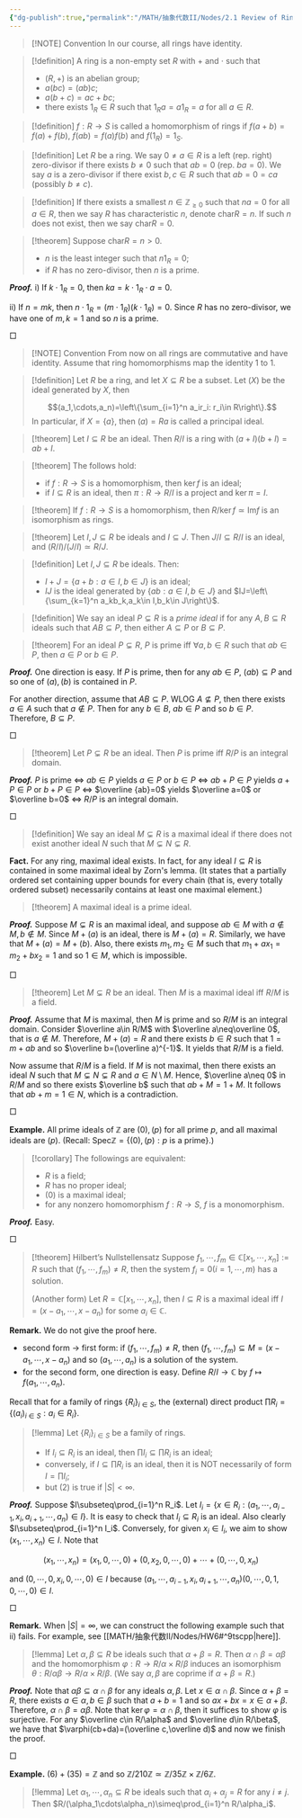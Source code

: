 ```yaml
---
{"dg-publish":true,"permalink":"/MATH/抽象代数II/Nodes/2.1 Review of Rings/","dgPassFrontmatter":true}
---
```



> [!NOTE] Convention
> In our course, all rings have identity.

> [!definition]
> A ring is a non-empty set $R$ with $+$ and $\cdot$ such that
> - $(R,+)$ is an abelian group;
> - $a(bc)=(ab)c$;
> - $a(b+c)=ac+bc$;
> - there exists $1_R\in R$ such that $1_Ra=a1_R=a$ for all $a\in R$.


> [!definition]
> $f:R\to S$ is called a homomorphism of rings if $f(a+b)=f(a)+f(b)$, $f(ab)=f(a)f(b)$ and $f(1_R)=1_S$.
> 


> [!definition]
> Let $R$ be a ring. We say $0\neq a\in R$ is a left (rep. right) zero-divisor if there exists $b\neq 0$ such that $ab=0$ (rep. $ba=0$). We say $a$ is a zero-divisor if there exist $b,c\in R$ such that $ab=0=ca$ (possibly $b\neq c$).

> [!definition]
> If there exists a smallest $n\in \mathbb{Z}_{\geqslant 0}$ such that $na=0$ for all $a\in R$, then we say $R$ has characteristic $n$, denote $\mathrm{char}R=n$. If such $n$ does not exist, then we say $\mathrm{char}R=0$.
> 

> [!theorem]
> Suppose $\mathrm{char} R=n>0$.
> - $n$ is the least integer such that $n1_R=0$;
> - if $R$ has no zero-divisor, then $n$ is a prime.

**_Proof._**
i) If $k\cdot 1_R=0$, then $ka=k\cdot 1_R\cdot a=0$.

ii) If $n=mk$, then $n\cdot 1_R=(m\cdot 1_R)(k\cdot 1_R)=0$. Since $R$ has no zero-divisor, we have one of $m,k=1$ and so $n$ is a prime.
<p align="left">□</p>



> [!NOTE] Convention
> From now on all rings are commutative and have identity. Assume that ring homomorphisms map the identity $1$ to $1$.


> [!definition]
> Let $R$ be a ring, and let $X\subseteq R$ be a subset. Let $(X)$ be the ideal generated by $X$, then 
>
> $$(a_1,\cdots,a_n)=\left\{\sum_{i=1}^n a_ir_i: r_i\in R\right\}.$$
> In particular, if $X=\{a\}$, then $(a)=Ra$ is called a principal ideal. 


> [!theorem]
> Let $I\subseteq R$ be an ideal. Then $R/I$ is a ring with $(a+I)(b+I)=ab+I$.


> [!theorem]
> The follows hold:
> - if $f:R\to S$ is a homomorphism, then $\ker f$ is an ideal;
> - if $I\subseteq R$ is an ideal, then $\pi:R\to R/I$ is a project and $\ker\pi=I$.


> [!theorem]
> If $f:R\to S$ is a homomorphism, then $R/\ker f\simeq\mathrm{Im} f$ is an isomorphism as rings.


> [!theorem]
> Let $I,J\subseteq R$ be ideals and $I\subseteq J$. Then $J/I\subseteq R/I$ is an ideal, and $(R/I)\big/(J/I)\simeq R/J$.


> [!definition]
> Let $I,J\subseteq R$ be ideals. Then:
> - $I+J=\{a+b:a\in I,b\in J\}$ is an ideal;
> - $IJ$ is the ideal generated by $\{ab:a\in I,b\in J\}$ and $IJ=\left\{\sum_{k=1}^n a_kb_k,a_k\in I,b_k\in J\right\}$.

> [!definition]
> We say an ideal $P\subsetneq R$ is a *prime ideal* if for any $A,B\subseteq R$ ideals such that $AB\subseteq P$, then either $A\subseteq P$ or $B\subseteq P$.


> [!theorem]
> For an ideal $P\subsetneq R$, $P$ is prime iff $\forall a,b\in R$ such that $ab\in P$, then $a\in P$ or $b\in P$.

**_Proof._**
One direction is easy. If $P$ is prime, then for any $ab\in P$, $(ab)\subseteq P$ and so one of $(a),(b)$ is contained in $P$.

For another direction, assume that $AB\subseteq P$. WLOG $A\not\subseteq P$, then there exists $a\in A$ such that $a\not\in P$. Then for any $b\in B$, $ab\in P$ and so $b\in P$. Therefore, $B\subseteq P$. 
<p align="left">□</p>


> [!theorem]
> Let $P\subsetneq R$ be an ideal. Then $P$ is prime iff $R/P$ is an integral domain.

**_Proof._**
$P$ is prime $\iff$ $ab\in P$ yields $a\in P$ or $b\in P$ $\iff$ $ab+P\in P$ yields $a+P\in P$ or $b+P\in P$ $\iff$ $\overline {ab}=0$ yields $\overline a=0$ or $\overline b=0$ $\iff$ $R/P$ is an integral domain.
<p align="left">□</p>

> [!definition]
> We say an ideal $M\subsetneq R$ is a maximal ideal if there does not exist another ideal $N$ such that $M\subsetneq N\subsetneq R$.

**Fact.** For any ring, maximal ideal exists. In fact, for any ideal $I\subseteq R$ is contained in some maximal ideal by Zorn's lemma. (It states that a partially ordered set containing upper bounds for every chain (that is, every totally ordered subset) necessarily contains at least one maximal element.)

> [!theorem]
> A maximal ideal is a prime ideal.

**_Proof._**
Suppose $M\subsetneq R$ is an maximal ideal, and suppose $ab\in M$ with $a\not\in M,b\not\in M$. Since $M+(a)$ is an ideal, there is $M+(a)=R$. Similarly, we have that $M+(a)=M+(b)$. Also, there exists $m_1,m_2\in M$ such that $m_1+ax_1=m_2+bx_2=1$ and so $1\in M$, which is impossible.
<p align="left">□</p>


> [!theorem]
> Let $M\subsetneq R$ be an ideal. Then $M$ is a maximal ideal iff $R/M$ is a field.

**_Proof._**
Assume that $M$ is maximal, then $M$ is prime and so $R/M$ is an integral domain. Consider $\overline a\in R/M$ with $\overline a\neq\overline 0$, that is $a\not\in M$. Therefore, $M+(a)=R$ and there exists $b\in R$ such that $1=m+ab$ and so $\overline b=(\overline a)^{-1}$. It yields that $R/M$ is a field.

Now assume that $R/M$ is a field. If $M$ is not maximal, then there exists an ideal $N$ such that $M\subsetneq N\subsetneq R$ and $a\in N\setminus M$. Hence, $\overline a\neq 0$ in $R/M$ and so there exists $\overline b$ such that $ab+M=1+M$. It follows that $ab+m=1\in N$, which is a contradiction.
<p align="left">□</p>


**Example.** All prime ideals of $\mathbb{Z}$ are $(0),(p)$ for all prime $p$, and all maximal ideals are $(p)$. (Recall: $\mathrm{Spec}\mathbb{Z}=\{(0),(p):p\mbox{ is a prime}\}$.)

> [!corollary]
> The followings are equivalent:
> - $R$ is a field;
> - $R$ has no proper ideal;
> - $(0)$ is a maximal ideal;
> - for any nonzero homomorphism $f:R\to S$, $f$ is a monomorphism.

**_Proof._**
Easy.
<p align="left">□</p>


> [!theorem] Hilbert’s Nullstellensatz
> Suppose $f_1,\cdots,f_m\in \mathbb{C}[x_1,\cdots,x_n]:=R$ such that $(f_1,\cdots,f_m)\neq R$, then the system $f_i=0(i=1,\cdots,m)$ has a solution.
> 
> (Another form) Let $R=\mathbb{C}[x_1,\cdots,x_n]$, then $I\subseteq R$ is a maximal ideal iff $I=(x-a_1,\cdots,x-a_n)$ for some $a_i\in \mathbb{C}$. 

**Remark.** We do not give the proof here.
- second form -> first form: if $(f_1,\cdots,f_m)\neq R$, then $(f_1,\cdots,f_m)\subseteq M=(x-a_1,\cdots,x-a_n)$ and so $(a_1,\cdots,a_n)$ is a solution of the system.
- for the second form, one direction is easy. Define $R/I\to \mathbb{C}$ by $f\mapsto f(a_1,\cdots,a_n)$.

Recall that for a family of rings $\{R_i\}_{i\in S}$, the (external) direct product $\prod R_i=\{(a_i)_{i\in S}:a_i\in R_i\}$.

> [!lemma]
> Let $\{R_i\}_{i\in S}$ be a family of rings.
> - If $I_i\subseteq R_i$ is an ideal, then $\prod I_i\subseteq\prod R_i$ is an ideal;
> - conversely, if $I\subseteq\prod R_i$ is an ideal, then it is NOT necessarily of form $I=\prod I_i$;
> - but (2) is true if $|S|<\infty$.

**_Proof._**
Suppose $I\subseteq\prod_{i=1}^n R_i$. Let $I_i=\{x\in R_i:(a_1,\cdots,a_{i-1},x_i,a_{i+1},\cdots,a_n)\in I\}$. It is easy to check that $I_i\subseteq R_i$ is an ideal. Also clearly $I\subseteq\prod_{i=1}^n I_i$. Conversely, for given $x_i\in I_i$, we aim to show $(x_1,\cdots,x_n)\in I$. Note that 

$$(x_1,\cdots,x_n)=(x_1,0,\cdots,0)+(0,x_2,0,\cdots,0)+\cdots+(0,\cdots,0,x_n)$$

and $(0,\cdots,0,x_i,0,\cdots,0)\in I$ because $(a_1,\cdots,a_{i-1},x_i,a_{i+1},\cdots,a_n)(0,\cdots,0,1,0,\cdots,0)\in I$.
<p align="left">□</p>

**Remark.** When $|S|=\infty$, we can construct the following example such that ii) fails. For example, see [[MATH/抽象代数II/Nodes/HW6#^9tscpp\|here]].

> [!lemma]
> Let $\alpha,\beta\subseteq R$ be ideals such that $\alpha+\beta=R$. Then $\alpha\cap \beta=\alpha\beta$ and the homomorphism $\varphi:R\to R/\alpha\times R/\beta$ induces an isomorphism $\theta:R/\alpha\beta\to R/\alpha\times R/\beta$. (We say $\alpha,\beta$ are coprime if $\alpha+\beta=R$.)

**_Proof._**
Note that $\alpha\beta\subseteq\alpha\cap\beta$ for any ideals $\alpha,\beta$. Let $x\in\alpha\cap \beta$. Since $\alpha+\beta=R$, there exists $a\in\alpha,b\in\beta$ such that $a+b=1$ and so $ax+bx=x\in \alpha+\beta$. Therefore, $\alpha\cap\beta=\alpha\beta$. Note that $\ker\varphi=\alpha\cap\beta$, then it suffices to show $\varphi$ is surjective. For any $\overline c\in R/\alpha$ and $\overline d\in R/\beta$, we have that $\varphi(cb+da)=(\overline c,\overline d)$ and now we finish the proof.
<p align="left">□</p>


**Example.** $(6)+(35)=\mathbb{Z}$ and so $\mathbb{Z}/210\mathbb{Z}\simeq \mathbb{Z}/35\mathbb{Z}\times \mathbb{Z}/6\mathbb{Z}$.

> [!lemma]
> Let $\alpha_1,\cdots,\alpha_n\subseteq R$ be ideals such that $\alpha_i+\alpha_j=R$ for any $i\neq j$. Then $R/(\alpha_1\cdots\alpha_n)\simeq\prod_{i=1}^n R/\alpha_i$.

